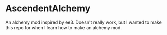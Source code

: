 # AscendentAlchemy
An alchemy mod inspired by ee3. Doesn't really work, but I wanted to make this repo for when I learn how to make an alchemy mod.
